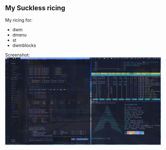 ## My Suckless ricing

My ricing for:
- dwm
- dmenu
- st
- dwmblocks

Screenshot:
<img src="screenshot.png" />
